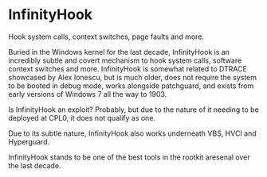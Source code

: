 # InfinityHook
Hook system calls, context switches, page faults and more.

Buried in the Windows kernel for the last decade, InfinityHook is an incredibly subtle and covert mechanism to hook system calls, software context switches and more. InfinityHook is somewhat related to DTRACE showcased by Alex Ionescu, but is much older, does not require the system to be booted in debug mode, works alongside patchguard, and exists from early versions of Windows 7 all the way to 1903.

Is InfinityHook an exploit? Probably, but due to the nature of it needing to be deployed at CPL0, it does not qualify as one. 

Due to its subtle nature, InfinityHook also works underneath VBS, HVCI and Hyperguard. 

InfinityHook stands to be one of the best tools in the rootkit aresenal over the last decade.

